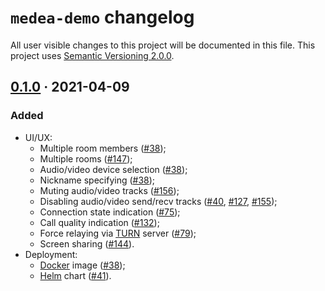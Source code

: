 `medea-demo` changelog
======================

All user visible changes to this project will be documented in this file. This project uses [Semantic Versioning 2.0.0].




## [0.1.0] · 2021-04-09
[0.1.0]: /../../tree/medea-demo-0.1.0/demo

### Added

- UI/UX:
    - Multiple room members ([#38]);
    - Multiple rooms ([#147]);
    - Audio/video device selection ([#38]);
    - Nickname specifying ([#38]);
    - Muting audio/video tracks ([#156]);
    - Disabling audio/video send/recv tracks ([#40], [#127], [#155]);
    - Connection state indication ([#75]);
    - Call quality indication ([#132]);
    - Force relaying via [TURN] server ([#79]);
    - Screen sharing ([#144]).
- Deployment:
    - [Docker] image ([#38]);
    - [Helm] chart ([#41]).

[#38]: /../../pull/38
[#40]: /../../pull/40
[#41]: /../../pull/41
[#75]: /../../pull/75
[#79]: /../../pull/79
[#127]: /../../pull/127
[#132]: /../../pull/132
[#144]: /../../pull/144
[#147]: /../../pull/147
[#155]: /../../pull/155
[#156]: /../../pull/156





[Docker]: https://docker.io
[Helm]: https://helm.sh
[Semantic Versioning 2.0.0]: https://semver.org
[TURN]: https://webrtc.org/getting-started/turn-server
